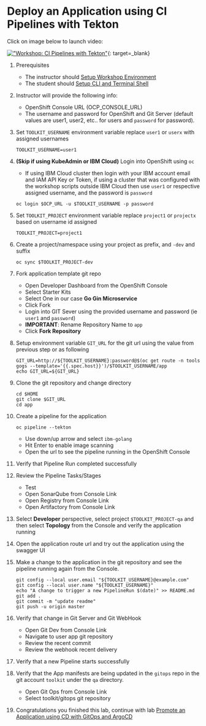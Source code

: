 # Deploy an Application using CI Pipelines with Tekton

<!--- cSpell:ignore userx -->

Click on image below to launch video:

[!["Workshop: CI Pipelines with Tekton"](http://img.youtube.com/vi/V-BFLaPdoPo/0.jpg)](https://youtu.be/V-BFLaPdoPo "Workshop: CI Pipelines with Tekton"){: target=_blank}

1. Prerequisites
    - The instructor should [Setup Workshop Environment](setup.md)
    - The student should [Setup CLI and Terminal Shell](setup.md#4-optional-auto-configure-terminal-shell)

1. Instructor will provide the following info:
    - OpenShift Console URL (OCP_CONSOLE_URL)
    - The username and password for OpenShift and Git Server (default values are user1, user2, etc.. for users and `password` for password).

1. Set `TOOLKIT_USERNAME` environment variable replace `user1` or `userx` with assigned usernames

    ```shell
    TOOLKIT_USERNAME=user1
    ```

1. **(Skip if using KubeAdmin or IBM Cloud)** Login into OpenShift using `oc`
    - If using IBM Cloud cluster then login with your IBM account email and IAM API Key or Token, if using a cluster that was configured with the workshop scripts outside IBM Cloud then use `user1` or respective assigned username, and the password is `password`

    ```shell
    oc login $OCP_URL -u $TOOLKIT_USERNAME -p password
    ```

1. Set `TOOLKIT_PROJECT` environment variable replace `project1` or `projectx` based on username id assigned

    ```shell
    TOOLKIT_PROJECT=project1
    ```

1. Create a project/namespace using your project as prefix, and `-dev` and suffix

    ```shell
    oc sync $TOOLKIT_PROJECT-dev
    ```

1. Fork application template git repo
    - Open Developer Dashboard from the OpenShift Console
    - Select Starter Kits
    - Select One in our case **Go Gin Microservice**
    - Click Fork
    - Login into GIT Sever using the provided username and password (ie `user1` and `password`)
    - **IMPORTANT**: Rename Repository Name to `app`
    - Click **Fork Repository**

1. Setup environment variable `GIT_URL` for the git url using the value from previous step or as following

    ```shell
    GIT_URL=http://${TOOLKIT_USERNAME}:password@$(oc get route -n tools gogs --template='{{.spec.host}}')/$TOOLKIT_USERNAME/app
    echo GIT_URL=${GIT_URL}
    ```

1. Clone the git repository and change directory

    ```shell
    cd $HOME
    git clone $GIT_URL
    cd app
    ```

1. Create a pipeline for the application

    ```shell
    oc pipeline --tekton
    ```

    - Use down/up arrow and select `ibm-golang`
    - Hit Enter to enable image scanning
    - Open the url to see the pipeline running in the OpenShift Console

1. Verify that Pipeline Run completed successfully

1. Review the Pipeline Tasks/Stages
    - Test
    - Open SonarQube from Console Link
    - Open Registry from Console Link
    - Open Artifactory from Console Link

1. Select **Developer** perspective, select project `$TOOLKIT_PROJECT-qa` and then select **Topology** from the Console and verify the application running

1. Open the application route url and try out the application using the swagger UI

1. Make a change to the application in the git repository and see the pipeline running again from the Console.

    ```shell
    git config --local user.email "${TOOLKIT_USERNAME}@example.com"
    git config --local user.name "${TOOLKIT_USERNAME}"
    echo "A change to trigger a new PipelineRun $(date)" >> README.md
    git add .
    git commit -m "update readme"
    git push -u origin master
    ```

1. Verify that change in Git Server and Git WebHook
    - Open Git Dev from Console Link
    - Navigate to user app git repository
    - Review the recent commit
    - Review the webhook recent delivery

1. Verify that a new Pipeline starts successfully

1. Verify that the App manifests are being updated in the `gitops` repo in the git account `toolkit` under the `qa` directory.
    - Open Git Ops from Console Link
    - Select toolkit/gitops git repository

1. Congratulations you finished this lab, continue with lab [Promote an Application using CD with GitOps and ArgoCD](cd.md)

